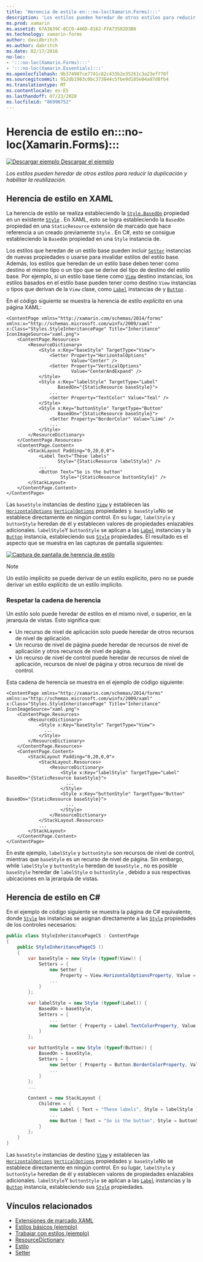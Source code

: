 ```yaml
---
title: 'Herencia de estilo en:::no-loc(Xamarin.Forms):::'
description: 'Los estilos pueden heredar de otros estilos para reducir la duplicación y habilitar la reutilización. En este artículo se explica cómo realizar la herencia de estilo en una :::no-loc(Xamarin.Forms)::: aplicación.'
ms.prod: xamarin
ms.assetid: 67A3A39C-8CC0-446D-8162-FFA73582D3B8
ms.technology: xamarin-forms
author: davidbritch
ms.author: dabritch
ms.date: 02/17/2016
no-loc:
- ':::no-loc(Xamarin.Forms):::'
- ':::no-loc(Xamarin.Essentials):::'
ms.openlocfilehash: 9b374987ce7741c82c433b2e35261c3a23ef778f
ms.sourcegitcommit: 952db1983c0bc373844c5fbe9d185e04a87d8fb4
ms.translationtype: MT
ms.contentlocale: es-ES
ms.lasthandoff: 07/23/2020
ms.locfileid: "86996752"
---
```

# <a name="style-inheritance-in-no-locxamarinforms"></a>Herencia de estilo en:::no-loc(Xamarin.Forms):::

[![Descargar ejemplo](~/media/shared/download.png) Descargar el ejemplo](https://docs.microsoft.com/samples/xamarin/xamarin-forms-samples/userinterface-styles-basicstyles)

_Los estilos pueden heredar de otros estilos para reducir la duplicación y habilitar la reutilización._

## <a name="style-inheritance-in-xaml"></a>Herencia de estilo en XAML

La herencia de estilo se realiza estableciendo la [`Style.BasedOn`](xref::::no-loc(Xamarin.Forms):::.Style.BasedOn) propiedad en un existente [`Style`](xref::::no-loc(Xamarin.Forms):::.Style) . En XAML, esto se logra estableciendo la `BasedOn` propiedad en una `StaticResource` extensión de marcado que hace referencia a un creado previamente `Style` . En C#, esto se consigue estableciendo la `BasedOn` propiedad en una `Style` instancia de.

Los estilos que heredan de un estilo base pueden incluir [`Setter`](xref::::no-loc(Xamarin.Forms):::.Setter) instancias de nuevas propiedades o usarse para invalidar estilos del estilo base. Además, los estilos que heredan de un estilo base deben tener como destino el mismo tipo o un tipo que se derive del tipo de destino del estilo base. Por ejemplo, si un estilo base tiene como [`View`](xref::::no-loc(Xamarin.Forms):::.View) destino instancias, los estilos basados en el estilo base pueden tener como destino `View` instancias o tipos que derivan de la `View` clase, como [`Label`](xref::::no-loc(Xamarin.Forms):::.Label) instancias de y [`Button`](xref::::no-loc(Xamarin.Forms):::.Button) .

En el código siguiente se muestra la herencia de estilo *explícita* en una página XAML:

```xaml
<ContentPage xmlns="http://xamarin.com/schemas/2014/forms" xmlns:x="http://schemas.microsoft.com/winfx/2009/xaml" x:Class="Styles.StyleInheritancePage" Title="Inheritance" IconImageSource="xaml.png">
    <ContentPage.Resources>
        <ResourceDictionary>
            <Style x:Key="baseStyle" TargetType="View">
                <Setter Property="HorizontalOptions"
                        Value="Center" />
                <Setter Property="VerticalOptions"
                        Value="CenterAndExpand" />
            </Style>
            <Style x:Key="labelStyle" TargetType="Label"
                   BasedOn="{StaticResource baseStyle}">
                ...
                <Setter Property="TextColor" Value="Teal" />
            </Style>
            <Style x:Key="buttonStyle" TargetType="Button"
                   BasedOn="{StaticResource baseStyle}">
                <Setter Property="BorderColor" Value="Lime" />
                ...
            </Style>
        </ResourceDictionary>
    </ContentPage.Resources>
    <ContentPage.Content>
        <StackLayout Padding="0,20,0,0">
            <Label Text="These labels"
                   Style="{StaticResource labelStyle}" />
            ...
            <Button Text="So is the button"
                    Style="{StaticResource buttonStyle}" />
        </StackLayout>
    </ContentPage.Content>
</ContentPage>
```

Las `baseStyle` instancias de destino [`View`](xref::::no-loc(Xamarin.Forms):::.View) y establecen las [`HorizontalOptions`](xref::::no-loc(Xamarin.Forms):::.View.HorizontalOptions) [`VerticalOptions`](xref::::no-loc(Xamarin.Forms):::.View.VerticalOptions) propiedades y. `baseStyle`No se establece directamente en ningún control. En su lugar, `labelStyle` y `buttonStyle` heredan de él y establecen valores de propiedades enlazables adicionales. `labelStyle`Y `buttonStyle` se aplican a las [`Label`](xref::::no-loc(Xamarin.Forms):::.Label) instancias y la [`Button`](xref::::no-loc(Xamarin.Forms):::.Button) instancia, estableciendo sus [`Style`](xref::::no-loc(Xamarin.Forms):::.NavigableElement.Style) propiedades. El resultado es el aspecto que se muestra en las capturas de pantalla siguientes:

[![Captura de pantalla de herencia de estilo](inheritance-images/style-inheritance.png)](inheritance-images/style-inheritance-large.png#lightbox)

> [!NOTE]
> Un estilo implícito se puede derivar de un estilo explícito, pero no se puede derivar un estilo explícito de un estilo implícito.

### <a name="respecting-the-inheritance-chain"></a>Respetar la cadena de herencia

Un estilo solo puede heredar de estilos en el mismo nivel, o superior, en la jerarquía de vistas. Esto significa que:

- Un recurso de nivel de aplicación solo puede heredar de otros recursos de nivel de aplicación.
- Un recurso de nivel de página puede heredar de recursos de nivel de aplicación y otros recursos de nivel de página.
- Un recurso de nivel de control puede heredar de recursos de nivel de aplicación, recursos de nivel de página y otros recursos de nivel de control.

Esta cadena de herencia se muestra en el ejemplo de código siguiente:

```xaml
<ContentPage xmlns="http://xamarin.com/schemas/2014/forms" xmlns:x="http://schemas.microsoft.com/winfx/2009/xaml" x:Class="Styles.StyleInheritancePage" Title="Inheritance" IconImageSource="xaml.png">
    <ContentPage.Resources>
        <ResourceDictionary>
            <Style x:Key="baseStyle" TargetType="View">
              ...
            </Style>
        </ResourceDictionary>
    </ContentPage.Resources>
    <ContentPage.Content>
        <StackLayout Padding="0,20,0,0">
            <StackLayout.Resources>
                <ResourceDictionary>
                    <Style x:Key="labelStyle" TargetType="Label" BasedOn="{StaticResource baseStyle}">
                      ...
                    </Style>
                    <Style x:Key="buttonStyle" TargetType="Button" BasedOn="{StaticResource baseStyle}">
                      ...
                    </Style>
                </ResourceDictionary>
            </StackLayout.Resources>
            ...
        </StackLayout>
    </ContentPage.Content>
</ContentPage>
```

En este ejemplo, `labelStyle` y `buttonStyle` son recursos de nivel de control, mientras que `baseStyle` es un recurso de nivel de página. Sin embargo, while `labelStyle` y `buttonStyle` heredan de `baseStyle` , no es posible `baseStyle` heredar de `labelStyle` o `buttonStyle` , debido a sus respectivas ubicaciones en la jerarquía de vistas.

## <a name="style-inheritance-in-c35"></a>Herencia de estilo en C&#35;

En el ejemplo de código siguiente se muestra la página de C# equivalente, donde [`Style`](xref::::no-loc(Xamarin.Forms):::.Style) las instancias se asignan directamente a las [`Style`](xref::::no-loc(Xamarin.Forms):::.NavigableElement.Style) propiedades de los controles necesarios:

```csharp
public class StyleInheritancePageCS : ContentPage
{
    public StyleInheritancePageCS ()
    {
        var baseStyle = new Style (typeof(View)) {
            Setters = {
                new Setter {
                    Property = View.HorizontalOptionsProperty, Value = LayoutOptions.Center    },
                ...
            }
        };

        var labelStyle = new Style (typeof(Label)) {
            BasedOn = baseStyle,
            Setters = {
                ...
                new Setter { Property = Label.TextColorProperty, Value = Color.Teal    }
            }
        };

        var buttonStyle = new Style (typeof(Button)) {
            BasedOn = baseStyle,
            Setters = {
                new Setter { Property = Button.BorderColorProperty, Value =    Color.Lime },
                ...
            }
        };
        ...

        Content = new StackLayout {
            Children = {
                new Label { Text = "These labels", Style = labelStyle },
                ...
                new Button { Text = "So is the button", Style = buttonStyle }
            }
        };
    }
}
```

Las `baseStyle` instancias de destino [`View`](xref::::no-loc(Xamarin.Forms):::.View) y establecen las [`HorizontalOptions`](xref::::no-loc(Xamarin.Forms):::.View.HorizontalOptions) [`VerticalOptions`](xref::::no-loc(Xamarin.Forms):::.View.VerticalOptions) propiedades y. `baseStyle`No se establece directamente en ningún control. En su lugar, `labelStyle` y `buttonStyle` heredan de él y establecen valores de propiedades enlazables adicionales. `labelStyle`Y `buttonStyle` se aplican a las [`Label`](xref::::no-loc(Xamarin.Forms):::.Label) instancias y la [`Button`](xref::::no-loc(Xamarin.Forms):::.Button) instancia, estableciendo sus [`Style`](xref::::no-loc(Xamarin.Forms):::.NavigableElement.Style) propiedades.

## <a name="related-links"></a>Vínculos relacionados

- [Extensiones de marcado XAML](~/xamarin-forms/xaml/xaml-basics/xaml-markup-extensions.md)
- [Estilos básicos (ejemplo)](https://docs.microsoft.com/samples/xamarin/xamarin-forms-samples/userinterface-styles-basicstyles)
- [Trabajar con estilos (ejemplo)](https://docs.microsoft.com/samples/xamarin/xamarin-forms-samples/workingwithstyles)
- [ResourceDictionary](xref::::no-loc(Xamarin.Forms):::.ResourceDictionary)
- [Estilo](xref::::no-loc(Xamarin.Forms):::.Style)
- [Setter](xref::::no-loc(Xamarin.Forms):::.Setter)
